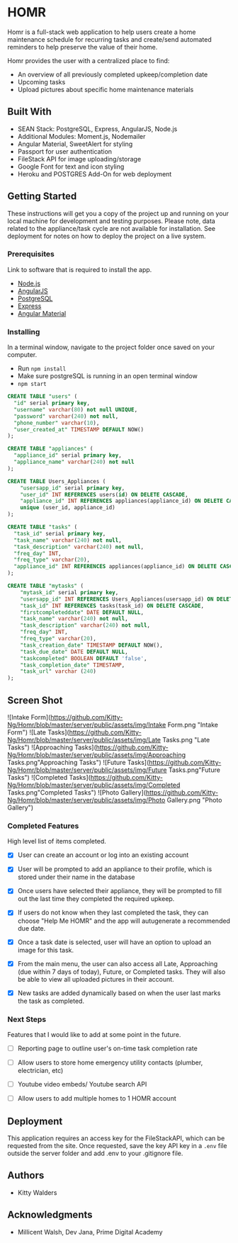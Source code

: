 # HOMR

Homr is a full-stack web application to help users create a home maintenance schedule for recurring tasks and create/send automated reminders to help preserve the value of their home.

Homr provides the user with a centralized place to find:
- An overview of all previously completed upkeep/completion date
- Upcoming tasks
- Upload pictures about specific home maintenance materials


## Built With

- SEAN Stack: PostgreSQL, Express, AngularJS, Node.js
- Additional Modules: Moment.js, Nodemailer
- Angular Material, SweetAlert for styling
- Passport for user authentication
- FileStack API for image uploading/storage
- Google Font for text and icon styling
- Heroku and  POSTGRES Add-On for web deployment

## Getting Started

These instructions will get you a copy of the project up and running on your local machine for development and testing purposes. Please note, data related to the appliance/task cycle are not available for installation. See deployment for notes on how to deploy the project on a live system.

### Prerequisites

Link to software that is required to install the app.

- [Node.js](https://nodejs.org/en/)
- [AngularJS](https://angularjs.org/)
- [PostgreSQL](https://www.postgresql.org/)
- [Express](http://expressjs.com/)
- [Angular Material](https://material.angularjs.org/latest/)

### Installing

In a terminal window, navigate to the project folder once saved on your computer.
- Run `npm install`
- Make sure postgreSQL is running in an open terminal window
- `npm start`

```sql
CREATE TABLE "users" (
  "id" serial primary key,
  "username" varchar(80) not null UNIQUE,
  "password" varchar(240) not null,
  "phone_number" varchar(10),
  "user_created_at" TIMESTAMP DEFAULT NOW()
);

CREATE TABLE "appliances" (
  "appliance_id" serial primary key,
  "appliance_name" varchar(240) not null
);

CREATE TABLE Users_Appliances (
	"usersapp_id" serial primary key,
	"user_id" INT REFERENCES users(id) ON DELETE CASCADE,
	"appliance_id" INT REFERENCES appliances(appliance_id) ON DELETE CASCADE,
	unique (user_id, appliance_id)
);

CREATE TABLE "tasks" (
  "task_id" serial primary key,
  "task_name" varchar(240) not null,
  "task_description" varchar(240) not null,
  "freq_day" INT,
  "freq_type" varchar(20),
  "appliance_id" INT REFERENCES appliances(appliance_id) ON DELETE CASCADE
);

CREATE TABLE "mytasks" (
	"mytask_id" serial primary key,
	"usersapp_id" INT REFERENCES Users_Appliances(usersapp_id) ON DELETE CASCADE,
	"task_id" INT REFERENCES tasks(task_id) ON DELETE CASCADE,
	"firstcompleteddate" DATE DEFAULT NULL,
	"task_name" varchar(240) not null,
 	"task_description" varchar(240) not null,
  	"freq_day" INT,
  	"freq_type" varchar(20),
	"task_creation_date" TIMESTAMP DEFAULT NOW(),
	"task_due_date" DATE DEFAULT NULL,
	"taskcompleted" BOOLEAN DEFAULT 'false',
	"task_completion_date" TIMESTAMP,
	"task_url" varchar (240)
);
```

## Screen Shot

![Intake Form](https://github.com/Kitty-Ng/Homr/blob/master/server/public/assets/img/Intake Form.png "Intake Form")
![Late Tasks](https://github.com/Kitty-Ng/Homr/blob/master/server/public/assets/img/Late Tasks.png "Late Tasks")
![Approaching Tasks](https://github.com/Kitty-Ng/Homr/blob/master/server/public/assets/img/Approaching Tasks.png"Approaching Tasks")
![Future Tasks](https://github.com/Kitty-Ng/Homr/blob/master/server/public/assets/img/Future Tasks.png"Future Tasks")
![Completed Tasks](https://github.com/Kitty-Ng/Homr/blob/master/server/public/assets/img/Completed Tasks.png"Completed Tasks")
![Photo Gallery](https://github.com/Kitty-Ng/Homr/blob/master/server/public/assets/img/Photo Gallery.png "Photo Gallery")

<!-- ## Documentation

Link to a read-only version of your scope document or other relevant documentation here (optional). Remove if unused. -->

### Completed Features

High level list of items completed.

- [x] User can create an account or log into an existing account
- [x] User will be prompted to add an appliance to their profile, which is stored under their name in the database
- [x] Once users have selected their appliance, they will be prompted to fill out the last time they completed the required upkeep.
- [x] If users do not know when they last completed the task, they can choose "Help Me HOMR" and the app will autugenerate a recommended due date.
- [x] Once a task date is selected, user will have an option to upload an image for this task.
- [x] From the main menu, the user can also access all Late, Approaching (due within 7 days of today), Future, or Completed tasks. They will also be able to view all uploaded pictures in their account.
- [x] New tasks are added dynamically based on when the user last marks the task as completed. 


### Next Steps

Features that I would like to add at some point in the future.

- [ ] Reporting page to outline user's on-time task completion rate
- [ ] Allow users to store home emergency utility contacts (plumber, electrician, etc)
- [ ] Youtube video embeds/ Youtube search API
- [ ] Allow users to add multiple homes to 1 HOMR account


## Deployment

This application requires an access key for the FileStackAPI, which can be requested from the site. Once requested, save the key API key in a `.env` file outside the server folder and add .env to your .gitignore file.

## Authors

* Kitty Walders


## Acknowledgments

* Millicent Walsh, Dev Jana, Prime Digital Academy
